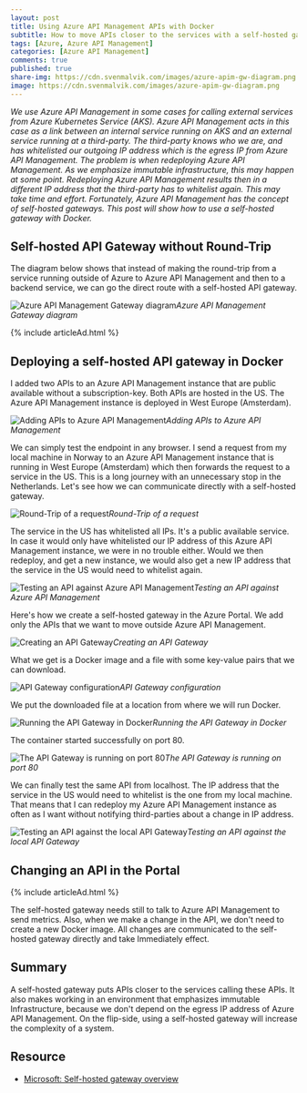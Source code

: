 ```yaml
---
layout: post
title: Using Azure API Management APIs with Docker 
subtitle: How to move APIs closer to the services with a self-hosted gateway
tags: [Azure, Azure API Management]
categories: [Azure API Management]
comments: true
published: true
share-img: https://cdn.svenmalvik.com/images/azure-apim-gw-diagram.png
image: https://cdn.svenmalvik.com/images/azure-apim-gw-diagram.png
---
```


*We use Azure API Management in some cases for calling external services from Azure Kubernetes Service (AKS). Azure API Management acts in this case as a link between an internal service running on AKS and an external service running at a third-party. The third-party knows who we are, and has whitelisted our outgoing IP address which is the egress IP from Azure API Management. The problem is when redeploying Azure API Management. As we emphasize immutable infrastructure, this may happen at some point. Redeploying Azure API Management results then in a different IP address that the third-party has to whitelist again. This may take time and effort. Fortunately, Azure API Management has the concept of self-hosted gateways. This post will show how to use a self-hosted gateway with Docker.*

## Self-hosted API Gateway without Round-Trip
The diagram below shows that instead of making the round-trip from a service running outside of Azure to Azure API Management and then to a backend service, we can go the direct route with a self-hosted API gateway.

![Azure API Management Gateway diagram](https://cdn.svenmalvik.com/images/azure-apim-gw-diagram.png)*Azure API Management Gateway diagram*

{% include articleAd.html %}

## Deploying a self-hosted API gateway in Docker

I added two APIs to an Azure API Management instance that are public available without a subscription-key. Both APIs are hosted in the US. The Azure API Management instance is deployed in West Europe (Amsterdam).

![Adding APIs to Azure API Management](https://cdn.svenmalvik.com/images/azure-apim-gw-adding-apis.png)*Adding APIs to Azure API Management*

We can simply test the endpoint in any browser. I send a request from my local machine in Norway to an Azure API Management instance that is running in West Europe (Amsterdam) which then forwards the request to a service in the US. This is a long journey with an unnecessary stop in the Netherlands. Let's see how we can communicate directly with a self-hosted gateway.

![Round-Trip of a request](https://cdn.svenmalvik.com/images/azure-apim-worldmap2.png)*Round-Trip of a request*

The service in the US has whitelisted all IPs. It's a public available service. In case it would only have whitelisted our IP address of this Azure API Management instance, we were in no trouble either. Would we then redeploy, and get a new instance, we would also get a new IP address that the service in the US would need to whitelist again.

![Testing an API against Azure API Management](https://cdn.svenmalvik.com/images/azure-apim-gw-test-api.png)*Testing an API against Azure API Management*

Here's how we create a self-hosted gateway in the Azure Portal. We add only the APIs that we want to move outside Azure API Management.

![Creating an API Gateway](https://cdn.svenmalvik.com/images/azure-apim-gw-creating-gateway.png)*Creating an API Gateway*

What we get is a Docker image and a file with some key-value pairs that we can download.

![API Gateway configuration](https://cdn.svenmalvik.com/images/azure-apim-gw-gateway-download-env.png)*API Gateway configuration*

We put the downloaded file at a location from where we will run Docker.

![Running the API Gateway in Docker](https://cdn.svenmalvik.com/images/azure-apim-gw-gateway-docker.png)*Running the API Gateway in Docker*

The container started successfully on port 80.

![The API Gateway is running on port 80](https://cdn.svenmalvik.com/images/azure-apim-gw-gateway-docker-ps.png)*The API Gateway is running on port 80*

We can finally test the same API from localhost. The IP address that the service in the US would need to whitelist is the one from my local machine. That means that I can redeploy my Azure API Management instance as often as I want without notifying third-parties about a change in IP address.

![Testing an API against the local API Gateway](https://cdn.svenmalvik.com/images/azure-apim-gw-test-gateway.png)*Testing an API against the local API Gateway*

## Changing an API in the Portal

{% include articleAd.html %}

The self-hosted gateway needs still to talk to Azure API Management to send metrics. Also, when we make a change in the API, we don't need to create a new Docker image. All changes are communicated to the self-hosted gateway directly and take Immediately effect.

## Summary

A self-hosted gateway puts APIs closer to the services calling these APIs. It also makes working in an environment that emphasizes immutable Infrastructure, because we don't depend on the egress IP address of Azure API Management. On the flip-side, using a self-hosted gateway will increase the complexity of a system.

## Resource

- [Microsoft: Self-hosted gateway overview](https://docs.microsoft.com/en-us/azure/api-management/self-hosted-gateway-overview)
